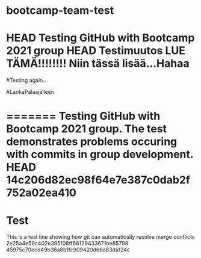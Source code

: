 # bootcamp-team-test
HEAD
Testing GitHub with Bootcamp 2021 group
HEAD
Testimuutos
LUE TÄMÄ!!!!!!!!
Niin tässä lisää...Hahaa
=======

#Testing again..

#LankaPalaajälleen

=======
Testing GitHub with Bootcamp 2021 group. The test demonstrates problems occuring with commits in group development.
HEAD
14c206d82ec98f64e7e387c0dab2f752a02ea410
=======

# Test
This is a test line showing how git can automatically resolve merge conflicts
 2e25a4e59c402e395f08ff66129433671be85798
 45975c70ecd49b36a8b1fc909420d66a83daf24c
